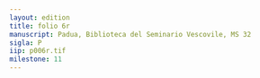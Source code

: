 ```yaml
---
layout: edition
title: folio 6r
manuscript: Padua, Biblioteca del Seminario Vescovile, MS 32
sigla: P
iip: p006r.tif
milestone: 11
---
```

